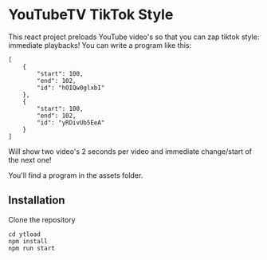 # YouTubeTV TikTok Style

This react project preloads YouTube video's so that you can zap tiktok style: immediate playbacks! You can write a program like this:
```
[
    {
        "start": 100,
        "end": 102,
        "id": "hOIQw0glxbI"
    },
    {
        "start": 100,
        "end": 102,
        "id": "yRDivUb5EeA"
    }
]
```
Will show two video's 2 seconds per video and immediate change/start of the next one!  

You'll find a program in the assets folder.

## Installation

Clone the repository
```
cd ytload
npm install
npm run start
```